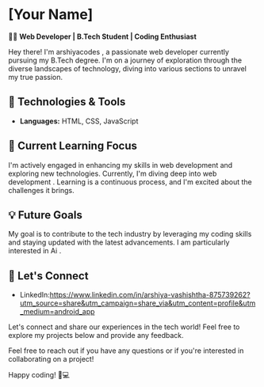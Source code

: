 # [Your Name]

👨‍💻 **Web Developer | B.Tech Student | Coding Enthusiast**

Hey there! I'm arshiyacodes , a passionate web developer currently pursuing my B.Tech degree. I'm on a journey of exploration through the diverse landscapes of technology, diving into various sections to unravel my true passion.

## 🔧 Technologies & Tools

- **Languages:** HTML, CSS, JavaScript


## 🌱 Current Learning Focus

I'm actively engaged in enhancing my skills in web development and exploring new technologies. Currently, I'm diving deep into web development . Learning is a continuous process, and I'm excited about the challenges it brings.

## 💡 Future Goals

My goal is to contribute to the tech industry by leveraging my coding skills and staying updated with the latest advancements. I am particularly interested in Ai .

## 🤝 Let's Connect

- LinkedIn:https://www.linkedin.com/in/arshiya-vashishtha-875739262?utm_source=share&utm_campaign=share_via&utm_content=profile&utm_medium=android_app


Let's connect and share our experiences in the tech world! Feel free to explore my projects below and provide any feedback.


Feel free to reach out if you have any questions or if you're interested in collaborating on a project!

Happy coding! 🚀💻
